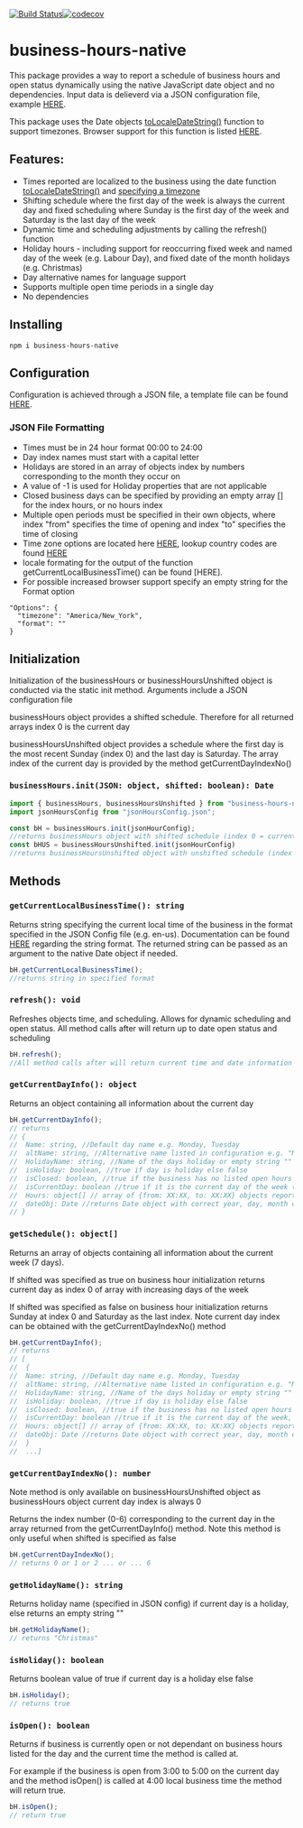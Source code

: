 [![Build Status](https://travis-ci.com/istareatscreens/business-hours-native.svg?branch=master)](https://travis-ci.com/istareatscreens/business-hours-native)[![codecov](https://codecov.io/gh/istareatscreens/business-hours-native/branch/master/graph/badge.svg)](https://codecov.io/gh/istareatscreens/business-hours-native)

# business-hours-native

This package provides a way to report a schedule of business hours and open status dynamically using the native JavaScript date object and no dependencies. Input data is delieverd via a JSON configuration file, example [HERE](https://raw.githubusercontent.com/istareatscreens/business-hours-native/master/assets/hoursTemplate.json).

This package uses the Date objects [toLocaleDateString()](https://developer.mozilla.org/en-US/docs/Web/JavaScript/Reference/Global_Objects/Date/toLocaleDateString) function to support timezones. Browser support for this function is listed [HERE](https://caniuse.com/#feat=date-tolocaledatestring).

## Features:

- Times reported are localized to the business using the date function [toLocaleDateString()](https://developer.mozilla.org/en-US/docs/Web/JavaScript/Reference/Global_Objects/Date/toLocaleDateString) and [specifying a timezone](https://en.wikipedia.org/wiki/List_of_tz_database_time_zones)
- Shifting schedule where the first day of the week is always the current day and fixed scheduling where Sunday is the first day of the week and Saturday is the last day of the week
- Dynamic time and scheduling adjustments by calling the refresh() function
- Holiday hours - including support for reoccurring fixed week and named day of the week (e.g. Labour Day), and fixed date of the month holidays (e.g. Christmas)
- Day alternative names for language support
- Supports multiple open time periods in a single day
- No dependencies

## Installing

```
npm i business-hours-native
```

## Configuration

Configuration is achieved through a JSON file, a template file can be found [HERE](https://raw.githubusercontent.com/istareatscreens/business-hours-native/master/assets/hoursTemplate.json).

### JSON File Formatting

- Times must be in 24 hour format 00:00 to 24:00
- Day index names must start with a capital letter
- Holidays are stored in an array of objects index by numbers corresponding to the month they occur on
- A value of -1 is used for Holiday properties that are not applicable
- Closed business days can be specified by providing an empty array [] for the index hours, or no hours index
- Multiple open periods must be specified in their own objects, where index "from" specifies the time of opening and index "to" specifies the time of closing
- Time zone options are located here [HERE](https://en.wikipedia.org/wiki/List_of_tz_database_time_zones), lookup country codes are found [HERE](https://en.wikipedia.org/wiki/ISO_3166-1_alpha-2)
- locale formating for the output of the function getCurrentLocalBusinessTime() can be found [HERE].
- For possible increased browser support specify an empty string for the Format option

```
"Options": {
  "timezone": "America/New_York",
  "format": ""
}
```

## Initialization

Initialization of the businessHours or businessHoursUnshifted object is conducted via the static init method. Arguments include a JSON configuration file

businessHours object provides a shifted schedule. Therefore for all returned arrays index 0 is the current day

businessHoursUnshifted object provides a schedule where the first day is the most recent Sunday (index 0) and the last day is Saturday. The array index of the current day is provided by the method getCurrentDayIndexNo() 

### `businessHours.init(JSON: object, shifted: boolean): Date`

```javascript
import { businessHours, businessHoursUnshifted } from "business-hours-native";
import jsonHoursConfig from "jsonHoursConfig.json";

const bH = businessHours.init(jsonHourConfig);
//returns businessHours object with shifted schedule (index 0 = current day)
const bHUS = businessHoursUnshifted.init(jsonHourConfig)
//returns businessHoursUnshifted object with unshifted schedule (index 0 = Sunday, index 6 = Saturday)
```

## Methods

### `getCurrentLocalBusinessTime(): string`

Returns string specifying the current local time of the business in the
format specified in the JSON Config file (e.g. en-us). Documentation can be found [HERE](https://developer.mozilla.org/en-US/docs/Web/JavaScript/Reference/Global_Objects/Date/toLocaleDateString) regarding the string format. The returned string can be passed as an argument to the native Date object if needed.

```javascript
bH.getCurrentLocalBusinessTime();
//returns string in specified format
```

### `refresh(): void`

Refreshes objects time, and scheduling. Allows for dynamic scheduling and open status.
All method calls after will return up to date open status and scheduling

```javascript
bH.refresh();
//All method calls after will return current time and date information
```

### `getCurrentDayInfo(): object`

Returns an object containing all information about the current day

```javascript
bH.getCurrentDayInfo();
// returns
// {
//  Name: string, //Default day name e.g. Monday, Tuesday
//  altName: string, //Alternative name listed in configuration e.g. "Mon"
//  HolidayName: string, //Name of the days holiday or empty string "" if not holiday
//  isHoliday: boolean, //true if day is holiday else false
//  isClosed: boolean, //true if the business has no listed open hours for the day, otherwise false
//  isCurrentDay: boolean //true if it is the current day of the week (always true)
//  Hours: object[] // array of {from: XX:XX, to: XX:XX} objects reporting opening/closing times
//  dateObj: Date //returns Date object with correct year, day, month corresponding to the current day
// }
```

### `getSchedule(): object[]`

Returns an array of objects containing all information about the current week (7 days).

If shifted was specified as true on business hour initialization returns current day as
index 0 of array with increasing days of the week

If shifted was specified as false on business hour initialization returns Sunday at index 0
and Saturday as the last index. Note current day index can be obtained with the getCurrentDayIndexNo() method

```javascript
bH.getCurrentDayInfo();
// returns
// [
//  {
//  Name: string, //Default day name e.g. Monday, Tuesday
//  altName: string, //Alternative name listed in configuration e.g. "Mon"
//  HolidayName: string, //Name of the days holiday or empty string "" if not holiday
//  isHoliday: boolean, //true if day is holiday else false
//  isClosed: boolean, //true if the business has no listed open hours for the day, otherwise false
//  isCurrentDay: boolean //true if it is the current day of the week, else false
//  Hours: object[] // array of {from: XX:XX, to: XX:XX} objects reporting opening/closing times
//  dateObj: Date //returns Date object with correct year, day, month corresponding to each day in the array
//  }
//  ...]
```

### `getCurrentDayIndexNo(): number`

Note method is only available on businessHoursUnshifted object as businessHours object current day index is always 0 

Returns the index number (0-6) corresponding to the current day in the array returned from the
getCurrentDayInfo() method. Note this method is only useful when shifted is specified as false

```javascript
bH.getCurrentDayIndexNo();
// returns 0 or 1 or 2 ... or ... 6
```

### `getHolidayName(): string`

Returns holiday name (specified in JSON config) if current day is a holiday,
else returns an empty string ""

```javascript
bH.getHolidayName();
// returns "Christmas"
```

### `isHoliday(): boolean`

Returns boolean value of true if current day is a holiday else false

```javascript
bH.isHoliday();
// returns true
```

### `isOpen(): boolean`

Returns if business is currently open or not dependant on business hours listed for the day and the current time the method is called at.

For example if the business is open from 3:00 to 5:00 on the current day and the method isOpen() is called at 4:00 local business time the method will return true.

```javascript
bH.isOpen();
// return true
```
